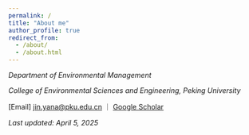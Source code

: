 ```yaml
---
permalink: /
title: "About me"
author_profile: true
redirect_from: 
  - /about/
  - /about.html
---
```


*Department of Environmental Management*  

*College of Environmental Sciences and Engineering, Peking University*  

[Email] jin.yana@pku.edu.cn ｜ [Google Scholar](bit.ly/32Oh18g)  

*Last updated: April 5, 2025*
